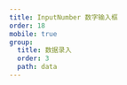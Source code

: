 ```yaml
---
title: InputNumber 数字输入框
order: 18
mobile: true
group:
  title: 数据录入
  order: 3
  path: data
---
```


<code src="../demo/InputNumber.tsx"></code>
<API src="../src/InputNumber.tsx"></API>
